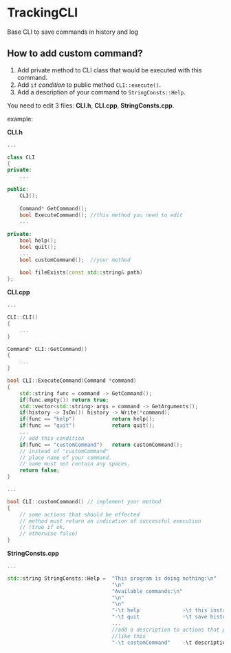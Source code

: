 # TrackingCLI
Base CLI to save commands in history and log

## How to add custom command?
1. Add private method to CLI class that would be executed with this command.
2. Add ```if``` _condition_ to public method ```CLI::execute()```.
3. Add a description of your command to ```StringConsts::Help```.

You need to edit 3 files: **CLI.h**, **CLI.cpp**, **StringConsts.cpp**.

example:

**CLI.h**
```c++  class: lineNo
...

class CLI
{
private:
    ...
    
public:
    CLI();
    
    Command* GetCommand();
    bool ExecuteCommand(); //this method you need to edit
    ...
    
private:
    bool help();
    bool quit();
    ...
    bool customCommand();  //your method
    
    bool fileExists(const std::string& path)
};
```

**CLI.cpp**
```c++
...

CLI::CLI()
{
    ...
}

Command* CLI::GetCommand()
{
    ...
}

bool CLI::ExecuteCommand(Command *command)
{
    std::string func = command -> GetCommand();
    if(func.empty()) return true; 
    std::vector<std::string> args = command -> GetArguments();
    if(history -> IsOn()) history -> Write(*command);
    if(func == "help")            return help();
    if(func == "quit")            return quit();
    ...
    // add this condition
    if(func == "customCommand")   return customCommand(); 
    // instead of "customCommand"
    // place name of your command.
    // name must not contain any spaces.
    return false;
}

...

bool CLI::customCommand() // implement your method
{
    // some actions that should be effected
    // method must return an indication of successful execution 
    // (true if ok,
    // otherwise false)
}

```

**StringConsts.cpp**
```c++
...

std::string StringConsts::Help =  "This program is doing nothing:\n"
                                  "\n"
                                  "Available commands:\n"
                                  "\n"
                                  "\n"
                                  "-\t help              -\t this instructions\n"
                                  "-\t quit              -\t save history to logfile and exit from program\n"
                                  ...
                                  //add a description to actions that perform your command
                                  //like this
                                  "-\t costomCommand"    -\t description\n";
                                  
```

